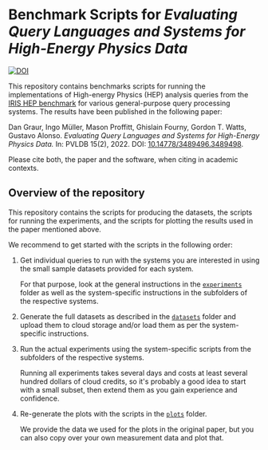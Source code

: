 # Benchmark Scripts for *Evaluating Query Languages and Systems for High-Energy Physics Data*

[![DOI](https://zenodo.org/badge/DOI/10.5281/zenodo.5569049.svg)](https://doi.org/10.5281/zenodo.5569049)

This repository contains benchmarks scripts for running the implementations of High-energy Physics (HEP) analysis queries from the [IRIS HEP benchmark](https://github.com/iris-hep/adl-benchmarks-index) for various general-purpose query processing systems. The results have been published in the following paper:

Dan Graur, Ingo Müller, Mason Proffitt, Ghislain Fourny, Gordon T. Watts, Gustavo Alonso.
*Evaluating Query Languages and Systems for High-Energy Physics Data.*
In: PVLDB 15(2), 2022.
DOI: [10.14778/3489496.3489498](https://doi.org/10.14778/3489496.3489498).

Please cite both, the paper and the software, when citing in academic contexts.

## Overview of the repository

This repository contains the scripts for producing the datasets, the scripts for
running the experiments, and the scripts for plotting the results used in the
paper mentioned above.

We recommend to get started with the scripts in the following order:

1. Get individual queries to run with the systems you are interested in using
   the small sample datasets provided for each system.

   For that purpose, look at the general instructions in the
   [`experiments`](experiments/) folder as well as the system-specific
   instructions in the subfolders of the respective systems.
1. Generate the full datasets as described in the [`datasets`](datasets/) folder
   and upload them to cloud storage and/or load them as per the system-specific
   instructions.
1. Run the actual experiments using the system-specific scripts from the
   subfolders of the respective systems.

   Running all experiments takes several days and costs at least several hundred
   dollars of cloud credits, so it's probably a good idea to start with a small
   subset, then extend them as you gain experience and confidence.
1. Re-generate the plots with the scripts in the [`plots`](plots/) folder.

   We provide the data we used for the plots in the original paper, but you can
   also copy over your own measurement data and plot that.
